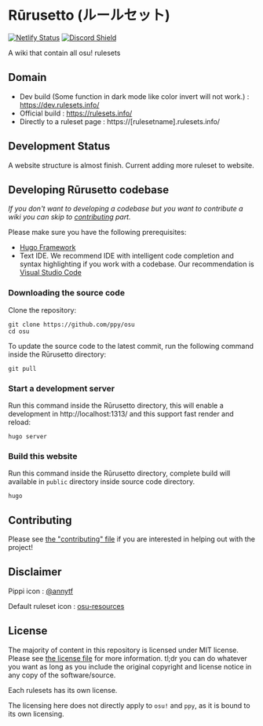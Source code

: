 # Rūrusetto (ルールセット)

 [![Netlify Status](https://api.netlify.com/api/v1/badges/dda6b2bf-05d7-4d90-ad9d-b2a4c1bca8fa/deploy-status)](https://app.netlify.com/sites/osu-ruleset/deploys)
 [![Discord Shield](https://discordapp.com/api/guilds/700619421466624050/widget.png?style=shield)](https://discord.gg/CQPNADu)

 A wiki that contain all osu! rulesets

## Domain

- Dev build (Some function in dark mode like color invert will not work.) : https://dev.rulesets.info/
- Official build : https://rulesets.info/
- Directly to a ruleset page : https://[rulesetname].rulesets.info/

## Development Status

A website structure is almost finish. Current adding more ruleset to website.

## Developing Rūrusetto codebase

*If you don't want to developing a codebase but you want to contribute a wiki you can skip to [contributing](#contributing) part.*

Please make sure you have the following prerequisites:

- [Hugo Framework](https://gohugo.io/)
- Text IDE. We recommend IDE with intelligent code completion and syntax highlighting if you work with a codebase. Our recommendation is [Visual Studio Code](https://code.visualstudio.com/)

### Downloading the source code

Clone the repository:

```shell
git clone https://github.com/ppy/osu
cd osu
```

To update the source code to the latest commit, run the following command inside the Rūrusetto directory:

```shell
git pull
```

### Start a development server

Run this command inside the Rūrusetto directory, this will enable a development in http://localhost:1313/ and this support fast render and reload:

```shell
hugo server
```

### Build this website

Run this command inside the Rūrusetto directory, complete build will available in `public` directory inside source code directory.

```shell
hugo
```

## Contributing

Please see [the "contributing" file](CONTRIBUTING.md) if you are interested in helping out with the project!

## Disclaimer

Pippi icon : [@annytf](https://twitter.com/annytf/status/991050258183434240)

Default ruleset icon : [osu-resources](https://github.com/ppy/osu-resources)

## License

The majority of content in this repository is licensed under MIT license. Please see [the license file](LICENSE) for more information. tl;dr you can do whatever you want as long as you include the original copyright and license notice in any copy of the software/source.

Each rulesets has its own license.

The licensing here does not directly apply to `osu!` and `ppy`, as it is bound to its own licensing.
